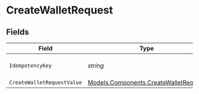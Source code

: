 # CreateWalletRequest


## Fields

| Field                                                                                   | Type                                                                                    | Required                                                                                | Description                                                                             |
| --------------------------------------------------------------------------------------- | --------------------------------------------------------------------------------------- | --------------------------------------------------------------------------------------- | --------------------------------------------------------------------------------------- |
| `IdempotencyKey`                                                                        | *string*                                                                                | :heavy_minus_sign:                                                                      | Use an idempotency key                                                                  |
| `CreateWalletRequestValue`                                                              | [Models.Components.CreateWalletRequest](../../Models/Components/CreateWalletRequest.md) | :heavy_minus_sign:                                                                      | N/A                                                                                     |